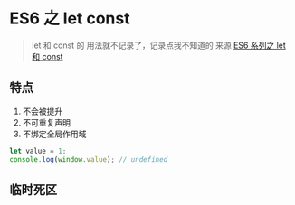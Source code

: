 <!--
Created: Sat May 09 2020 18:31:55 GMT+0800 (中国标准时间)
Modified: Sat May 09 2020 18:31:55 GMT+0800 (中国标准时间)
-->
<!-- Tag: js, es6 -->

# ES6 之 let const

> let 和 const 的 用法就不记录了，记录点我不知道的
来源 [ES6 系列之 let 和 const](https://github.com/mqyqingfeng/Blog/issues/82)

## 特点
1. 不会被提升
2. 不可重复声明
3. 不绑定全局作用域
```js
let value = 1;
console.log(window.value); // undefined
```

## 临时死区

